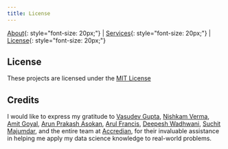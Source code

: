 ```yaml
---
title: License
---
```



[About](/about.md){: style="font-size: 20px;"} | [Services](/services.md){: style="font-size: 20px;"} | [License](/license.md){: style="font-size: 20px;"}

## License

These projects are licensed under the [MIT License](https://github.com/Mihir-Ai-lab/Academic-Projects/blob/0be1d35465c01c08ef8daebf456cf25f90b8d504/LICENSE)

## Credits

I would like to express my gratitude to [Vasudev Gupta](https://www.linkedin.com/in/vasudev-gupta-562a73168), [Nishkam Verma](https://www.linkedin.com/in/nishkam-verma-2566a868), [Amit Goyal](https://www.linkedin.com/in/amit-goyal-09067467), [Arun Prakash Asokan](https://www.linkedin.com/in/arunprakashasokan), [Arul Francis](https://www.linkedin.com/in/arulfrancis), [Deepesh Wadhwani](https://www.linkedin.com/in/deepesh-wadhwani-5a497027), [Suchit Majumdar](https://www.linkedin.com/in/suchitmajumdar), and the entire team at [Accredian](https://www.linkedin.com/school/insaid/), for their invaluable assistance in helping me apply my data science knowledge to real-world problems.

